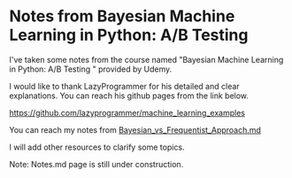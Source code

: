 # Notes from Bayesian Machine Learning in Python: A/B Testing 


I've taken some notes from the course named "Bayesian Machine Learning in Python: A/B Testing " provided by Udemy. 

I would like to thank LazyProgrammer for his detailed and clear explanations. 
You can reach his github pages from the link below. 

https://github.com/lazyprogrammer/machine_learning_examples

You can reach my notes from [Bayesian_vs_Frequentist_Approach.md](https://github.com/pelinbalci/Bayesian-AB-Test/blob/master/Bayesian_vs_Frequentist_Approach.md) 

I will add other resources to clarify some topics. 

Note: Notes.md page is still under construction. 
